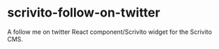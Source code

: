 # scrivito-follow-on-twitter
A follow me on twitter React component/Scrivito widget for the Scrivito CMS.
